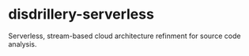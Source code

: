 # disdrillery-serverless
Serverless, stream-based cloud architecture refinment for source code analysis.
